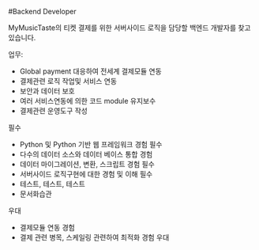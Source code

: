 #Backend Developer

MyMusicTaste의 티켓 결제를 위한 서버사이드 로직을 담당할 백엔드 개발자를 찾고있습니다.  

업무:
- Global payment 대응하여 전세계 결제모듈 연동
- 결제관련 로직 작업및 서비스 연동
- 보안과 데이터 보호
- 여러 서비스연동에 의한 코드 module 유지보수
- 결제관련 운영도구 작성

필수
- Python 및 Python 기반 웹 프레임워크 경험 필수
- 다수의 데이터 소스와 데이터 베이스 통합 경험 
- 데이터 마이그레이션, 변환, 스크립트 경험 필수
- 서버사이드 로직구현에 대한 경험 및 이해 필수
- 테스트, 테스트, 테스트
- 문서화습관

우대
- 결제모듈 연동 경험
- 결제 관련 병목, 스케일링 관련하여 최적화 경험 우대
